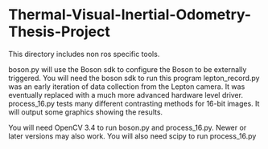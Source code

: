 # Thermal-Visual-Inertial-Odometry-Thesis-Project

This directory includes non ros specific tools. 

boson.py will use the Boson sdk to configure the Boson to be externally triggered. You will need the boson sdk to run this program
lepton_record.py was an early iteration of data collection from the Lepton camera. It was eventually replaced with a much more advanced hardware level driver.
process_16.py tests many different contrasting methods for 16-bit images. It will output some graphics showing the results.

You will need OpenCV 3.4 to run boson.py and process_16.py. Newer or later versions may also work. You will also need scipy to run process_16.py
